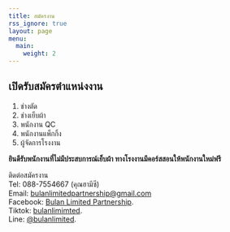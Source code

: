 ```yaml
---
title: สมัครงาน
rss_ignore: true
layout: page
menu:
  main:
    weight: 2
---
```


## เปิดรับสมัครตำแหน่งงาน
1. ช่างตัด
2. ช่างเย็บผ้า
3. พนักงาน QC
4. พนักงานแพ็กกิ้ง
5. ผู้จัดการโรงงาน

**ยินดีรับพนักงานที่ไม่มีประสบการณ์เย็บผ้า ทางโรงงานมีคอร์สสอนให้พนักงานใหม่ฟรี**

ติดต่อสมัครงาน  
Tel: 088-7554667 (คุณฮามีซี)  
Email: bulanlimitedpartnership@gmail.com  
Facebook: [Bulan Limited Partnership](https://www.facebook.com/profile.php?id=100088360261784).  
Tiktok: [bulanlimimted](https://www.tiktok.com/@bulanlimited).  
Line: [@bulanlimited](https://lin.ee/sQaCZCD).
